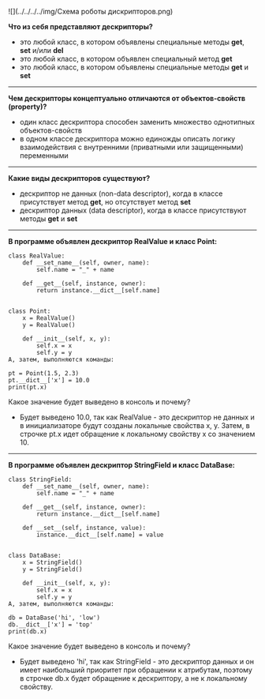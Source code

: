 ![](../../../../img/Схема роботы дискрипторов.png)

**Что из себя представляют дескрипторы?**

- это любой класс, в котором объявлены специальные методы __get__, __set__ и/или __del__
- это любой класс, в котором объявлен специальный метод __get__
- это любой класс, в котором объявлены специальные методы __get__ и __set__
___
**Чем дескрипторы концептуально отличаются от объектов-свойств (property)?**

- один класс дескриптора способен заменить множество однотипных объектов-свойств
- в одном классе дескриптора можно единожды описать логику взаимодействия с внутренними (приватными или защищенными) переменными
___
**Какие виды дескрипторов существуют?**

- дескриптор не данных (non-data descriptor), когда в классе присутствует метод __get__, но отсутствует метод __set__
- дескриптор данных (data descriptor), когда в классе присутствуют методы __get__ и __set__
___
**В программе объявлен дескриптор RealValue и класс Point:**
```
class RealValue:
    def __set_name__(self, owner, name):
        self.name = "_" + name

    def __get__(self, instance, owner):
        return instance.__dict__[self.name]


class Point:
    x = RealValue()
    y = RealValue()

    def __init__(self, x, y):
        self.x = x
        self.y = y
А, затем, выполняются команды:

pt = Point(1.5, 2.3)
pt.__dict__['x'] = 10.0
print(pt.x)
```
Какое значение будет выведено в консоль и почему?

- Будет выведено 10.0, так как RealValue - это дескриптор не данных и в инициализаторе будут созданы локальные свойства x, y. Затем, в строчке pt.x идет обращение к локальному свойству x со значением 10.
___
**В программе объявлен дескриптор StringField и класс DataBase:**
```
class StringField:
    def __set_name__(self, owner, name):
        self.name = "_" + name

    def __get__(self, instance, owner):
        return instance.__dict__[self.name]

    def __set__(self, instance, value):
        instance.__dict__[self.name] = value


class DataBase:
    x = StringField()
    y = StringField()

    def __init__(self, x, y):
        self.x = x
        self.y = y
А, затем, выполняются команды:

db = DataBase('hi', 'low')
db.__dict__['x'] = 'top'
print(db.x)
```
Какое значение будет выведено в консоль и почему?

- Будет выведено 'hi', так как StringField - это дескриптор данных и он имеет наибольший приоритет при обращении к атрибутам, поэтому в строчке db.x будет обращение к дескриптору, а не к локальному свойству.
